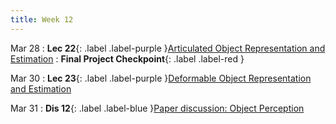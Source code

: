 ```yaml
---
title: Week 12
---
```


Mar 28
: **Lec 22**{: .label .label-purple }[Articulated Object Representation and Estimation](#)
: **Final Project Checkpoint**{: .label .label-red }

Mar 30
: **Lec 23**{: .label .label-purple }[Deformable Object Representation and Estimation](#)
  <!-- : [Solution](#) -->

Mar 31
: **Dis 12**{: .label .label-blue }[Paper discussion: Object Perception](#)
